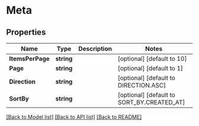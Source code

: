 # Meta

## Properties
Name | Type | Description | Notes
------------ | ------------- | ------------- | -------------
**ItemsPerPage** | **string** |  | [optional] [default to 10]
**Page** | **string** |  | [optional] [default to 1]
**Direction** | **string** |  | [optional] [default to DIRECTION.ASC]
**SortBy** | **string** |  | [optional] [default to SORT_BY.CREATED_AT]

[[Back to Model list]](../README.md#documentation-for-models) [[Back to API list]](../README.md#documentation-for-api-endpoints) [[Back to README]](../README.md)

